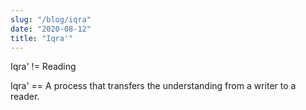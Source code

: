 ```yaml
---
slug: "/blog/iqra"
date: "2020-08-12"
title: "Iqra'"
---
```


Iqra' != Reading

Iqra' == A process that transfers the understanding from a writer to a reader.
